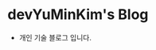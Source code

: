 # devYuMinKim's Blog

- 개인 기술 블로그 입니다.
<!-- - jekyll 정적 웹 제너레이터를 사용하였습니다.
- 링크: [devYuMinKim](https://devYuMinKim.github.io)
- 사용한 jekyll 템플릿 - https://hydejack.com/
- 참고: https://lazyren.github.io/
  -->
